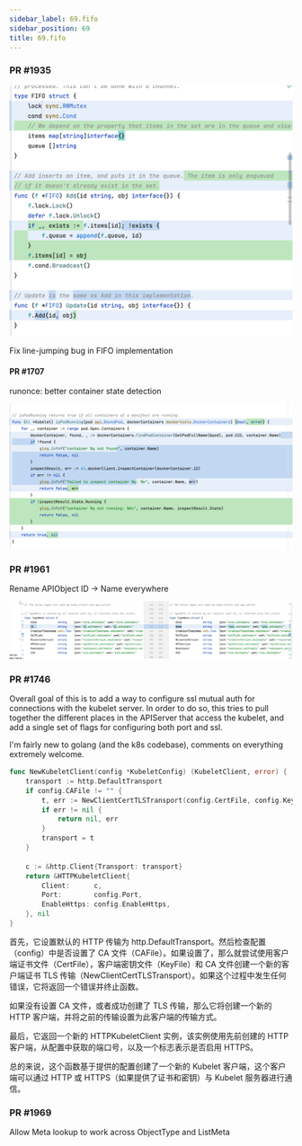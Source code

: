 ```yaml
---
sidebar_label: 69.fifo
sidebar_position: 69
title: 69.fifo
---
```


###  PR #1935

![](https://raw.githubusercontent.com/mouuii/picture/master/%E6%88%AA%E5%B1%8F2023-08-08%20%E4%B8%8B%E5%8D%881.40.46.png)

Fix line-jumping bug in FIFO implementation



#### PR #1707

runonce: better container state detection

![](https://raw.githubusercontent.com/mouuii/picture/master/%E6%88%AA%E5%B1%8F2023-08-08%20%E4%B8%8B%E5%8D%881.46.10.png)


### PR #1961 


Rename APIObject ID -> Name everywhere

![](https://raw.githubusercontent.com/mouuii/picture/master/%E6%88%AA%E5%B1%8F2023-08-08%20%E4%B8%8B%E5%8D%882.45.19.png)


### PR #1746

Overall goal of this is to add a way to configure ssl mutual auth for connections with the kubelet server. In order to do so, this tries to pull together the different places in the APIServer that access the kubelet, and add a single set of flags for configuring both port and ssl.

I'm fairly new to golang (and the k8s codebase), comments on everything extremely welcome.

```go
func NewKubeletClient(config *KubeletConfig) (KubeletClient, error) {
	transport := http.DefaultTransport
	if config.CAFile != "" {
		t, err := NewClientCertTLSTransport(config.CertFile, config.KeyFile, config.CAFile)
		if err != nil {
			return nil, err
		}
		transport = t
	}

	c := &http.Client{Transport: transport}
	return &HTTPKubeletClient{
		Client:      c,
		Port:        config.Port,
		EnableHttps: config.EnableHttps,
	}, nil
}
```


首先，它设置默认的 HTTP 传输为 http.DefaultTransport。然后检查配置（config）中是否设置了 CA 文件（CAFile）。如果设置了，那么就尝试使用客户端证书文件（CertFile），客户端密钥文件（KeyFile）和 CA 文件创建一个新的客户端证书 TLS 传输（NewClientCertTLSTransport）。如果这个过程中发生任何错误，它将返回一个错误并终止函数。

如果没有设置 CA 文件，或者成功创建了 TLS 传输，那么它将创建一个新的 HTTP 客户端，并将之前的传输设置为此客户端的传输方式。

最后，它返回一个新的 HTTPKubeletClient 实例，该实例使用先前创建的 HTTP 客户端，从配置中获取的端口号，以及一个标志表示是否启用 HTTPS。

总的来说，这个函数基于提供的配置创建了一个新的 Kubelet 客户端，这个客户端可以通过 HTTP 或 HTTPS（如果提供了证书和密钥）与 Kubelet 服务器进行通信。

### PR #1969

Allow Meta lookup to work across ObjectType and ListMeta